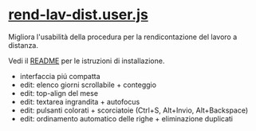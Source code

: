 # [rend-lav-dist.user.js](https://github.com/acavalin/tp_unipd/raw/refs/heads/main/rend-lav-dist.user.js)

Migliora l'usabilità della procedura per la rendicontazione del lavoro a distanza.

Vedi il [README](https://github.com/acavalin/tp_unipd#installazione-di-uno-script-su-firefox-e-chrome) per le istruzioni di installazione.

* interfaccia piú compatta
* edit: elenco giorni scrollabile + conteggio
* edit: top-align del mese
* edit: textarea ingrandita + autofocus
* edit: pulsanti colorati + scorciatoie (Ctrl+S, Alt+Invio, Alt+Backspace)
* edit: ordinamento automatico delle righe + eliminazione duplicati

